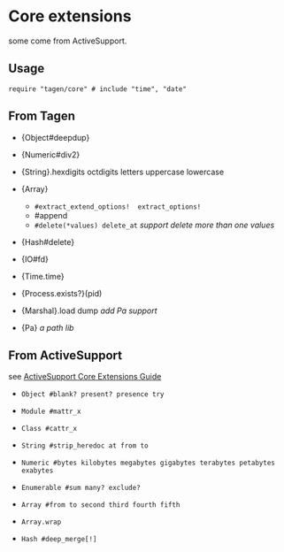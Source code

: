 Core extensions
==============
some come from ActiveSupport. 

Usage
-----
	require "tagen/core" # include "time", "date"

From Tagen
----------
* {Object#deepdup}

* {Numeric#div2}

* {String}.hexdigits octdigits letters uppercase lowercase

* {Array}
	* `#extract_extend_options!  extract_options!`
	* \#append
	* `#delete(*values) delete_at` _support delete more than one values_

* {Hash#delete}

* {IO#fd}

* {Time.time}

* {Process.exists?}(pid)

* {Marshal}.load dump  _add Pa support_

* {Pa} _a path lib_

From ActiveSupport
------------------
see [ActiveSupport Core Extensions Guide](http://edgeguides.rubyonrails.org/active_support_core_extensions.html)

* `Object #blank? present? presence try`

* `Module #mattr_x`

* `Class #cattr_x`

* `String #strip_heredoc at from to`

* `Numeric #bytes kilobytes megabytes gigabytes terabytes petabytes exabytes`

* `Enumerable #sum many? exclude?`

* `Array #from to second third fourth fifth`

* `Array.wrap`

* `Hash #deep_merge[!]`
